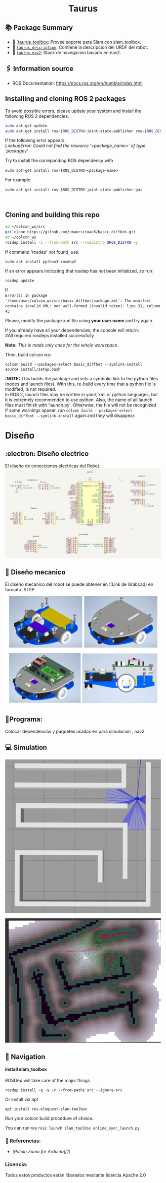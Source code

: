 <div align="center">

  # Taurus
</div>

## :books: Package Summary

- :rocket: [`taurus_toolbox](./taurus_toolbox): Provee soporte para Slam con slam_toolbox.
- :robot: [`taurus_description`](./taurus_description): Contiene la descripcion del URDF del robot.
- :ledger: [`taurus_nav2`](./taurus_nav2): Stack de navegacion basado en nav2.

## :paperclips: Information source
- ROS Documentation: https://docs.ros.org/en/humble/index.html

## Installing and cloning ROS 2 packages

To avoid possible errors, please update your system and install the following ROS 2 dependencies.

```bash
sudo apt-get update
sudo apt-get install ros-$ROS_DISTRO-joint-state-publisher ros-$ROS_DISTRO-xacro ros-$ROS_DISTRO-joint-state-publisher-gui ros-$ROS_DISTRO-tf2-* ros-$ROS_DISTRO-gazebo-* ros-$ROS_DISTRO-rviz-default-plugins
```

If the following error appears:<br>
_LookupError: Could not find the resource '<package_name>' of type 'packages'_

Try to install the correponding ROS dependency with

`sudo apt-get install ros-$ROS_DISTRO-<package-name>`

For example:

`sudo apt-get install ros-$ROS_DISTRO-joint-state-publisher-gui`

<br>


## Cloning and building this repo

```bash
cd ~/colcon_ws/src
git clone https://github.com/cmauricioae8/basic_diffbot.git
cd ~/colcon_ws
rosdep install -i --from-path src --rosdistro $ROS_DISTRO -y
```

If command 'rosdep' not found, use:

```
sudo apt install python3-rosdep2
```

If an error appears indicating that rosdep has not been initialized, so run:
```
rosdep update
```

If <br>
`Error(s) in package '/home/user/colcon_ws/src/basic_diffbot/package.xml':
The manifest contains invalid XML:
not well-formed (invalid token): line 31, column 43`
<br>

Please, modify the package.xml file using **your user name** and try again.


If you already have all your dependencies, the console will return:<br>
#All required rosdeps installed successfully

**Note:** _This is made only once for the whole workspace._

Then, build colcon ws:
```
colcon build --packages-select basic_diffbot --symlink-install
source install/setup.bash
```

**:NOTE:** This builds the package and sets a symbolic link to the python files (nodes and launch files). With this, re-build every time that a python file is modified, is not required.<br>
In ROS 2, launch files may be written in yaml, xml or python languages, but it is extremely recommended to use python. Also, the name of all launch files must finish with 'launch.py'. Otherwise, the file will not be recognized.<br>
If some warnings appear, run `colcon build --packages-select basic_diffbot --symlink-install` again and they will disappear.


#  Diseño
## :electron: Diseño electrico
El diseño de conecciones electricas del Robot.
![Diseño electrico](https://github.com/Rvjacome/Taurus/blob/main/Imagenes/Schematic.jpeg)

## :mechanical_arm: Diseño mecanico
El diseño mecanico del robot se puede obtener en :(Link de Grabcad) en formato .STEP
![ensamblado](https://github.com/Rvjacome/Taurus/blob/main/Imagenes/Robot.jpeg)

## :rocket:Programa:
Colocar dependencias y paquetes usados en para simulacion , nav2


## :computer: Simulation

<div align="center">

![gazebo](https://github.com/Rvjacome/Taurus/blob/main/Imagenes/gazebo.jpeg)
</div>


<div align="center">

![nav2](https://github.com/Rvjacome/Taurus/blob/main/Imagenes/navegation.jpeg)
</div>


## :compass: Navigation
#### install slam_toolbox

ROSDep will take care of the major things

```
rosdep install -q -y -r --from-paths src --ignore-src
```

Or install via apt

```
apt install ros-eloquent-slam-toolbox
```

Run your colcon build procedure of choice.

You can run via `ros2 launch slam_toolbox online_sync_launch.py`
### :star2: Referencias:

* *[Pololu Zumo for Arduino][1]*


### Licencia:
Todos estos productos están liberados mediante licencia Apache 2.0

